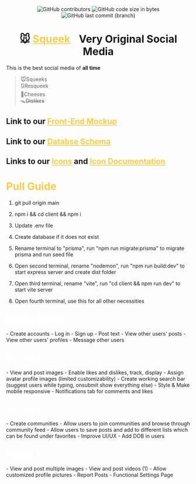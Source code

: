<div align="center">
  <img alt="GitHub contributors" src="https://img.shields.io/github/contributors/FSA-team-name/squeek">
  <img alt="GitHub code size in bytes" src="https://img.shields.io/github/languages/code-size/FSA-team-name/squeek">
  <img alt="GitHub last commit (branch)" src="https://img.shields.io/github/last-commit/FSA-team-name/squeek/main">
  </div>


<h1 align="center">🐭 <a style="color:rgb(253, 204, 75)" href='https://squeek.onrender.com/' target="blank_">Squeek</a> <span style="color:white">|</span> Very Original Social Media</h1>

This is the best social media of **all time**

>🐭Squeeks\
>🔃Resqueek\
>🧀Cheeses\
>🪤~~Dislikes~~

<h2>Link to our <a style="color:rgb(253, 204, 75)" href="https://excalidraw.com/#json=j2T-UxAEHn4Ybml9w0HkN,CI36Lhy0VPoHmpZmzPZoRQ">Front-End Mockup</a></h2>

<h2>Link to our <a style="color:rgb(253, 204, 75)" href="https://drawsql.app/teams/team-name-29/diagrams/squeek">Databse Schema</a></h2>

<h2>Links to our <a style="color:rgb(253, 204, 75)" href="https://www.figma.com/file/7U2x1eaasrBD4qYwhxq5xs/Bootstrap-Icons-(Community)?type=design&node-id=1287-4117&mode=design&t=16hEUG7CflyookJz-0">Icons</a> and <a style="color:rgb(253, 204, 75)" href="https://icons.getbootstrap.com/#icon-font">Icon Documentation</a></h2>

<h1 style="color:rgb(253, 204, 75)">Pull Guide</h1>

1. git pull origin main

2. npm i && cd client && npm i

3. Update .env file

4. Create database if it does not exist

5. Rename terminal to "prisma", run "npm run migrate:prisma" to migrate prisma and run seed file

6. Open second terminal, rename "nodemon", run "npm run build:dev" to start express server and create dist folder

7. Open third terminal, rename "vite", run "cd client && npm run dev" to start vite server

8. Open fourth terminal, use this for all other necessities

<h2 style="color:white">Priority 1 <b>(MVP)</b></h2>
- Create accounts
- Log in
- Sign up
- Post text
- View other users' posts
- View other users' profiles
- Message other users

<h2 style="color:white">Priority 2</h2>
- View and post images
- Enable likes and dislikes, track, display
- Assign avatar profile images (limited customizability)
- Create working search bar (suggest users while typing, onsubmit show everything else)
- Style & Make mobile responsive
- Notifications tab for comments and likes

<h2 style="color:white">Priority 3</h2>
- Create communities
- Allow users to join communities and browse through community feed
- Allow users to save posts and add to different lists which can be found under favorites
- Improve UI/UX
- Add DOB in users

<h2 style="color:white">Priority 4</h2>
- View and post multiple images
- View and post videos (1)
- Allow customized profile pictures
- Report Posts
- Functional Settings Page